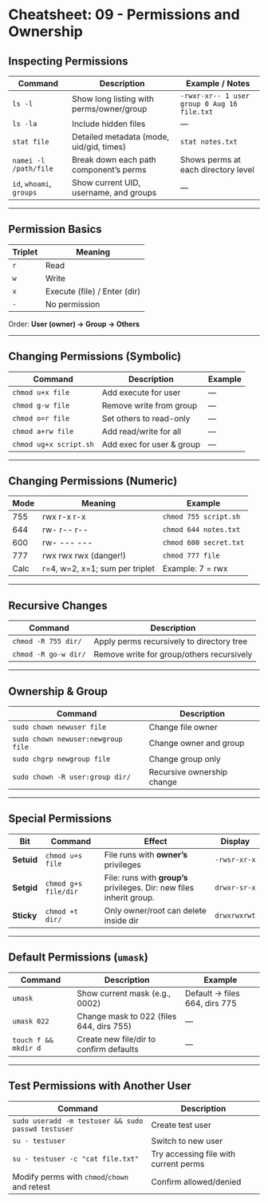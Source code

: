 # Cheatsheet: 09 - Permissions and Ownership

## Inspecting Permissions

| Command                  | Description                              | Example / Notes                             |
| ------------------------ | ---------------------------------------- | ------------------------------------------- |
| `ls -l`                  | Show long listing with perms/owner/group | `-rwxr-xr-- 1 user group 0 Aug 16 file.txt` |
| `ls -la`                 | Include hidden files                     | —                                           |
| `stat file`              | Detailed metadata (mode, uid/gid, times) | `stat notes.txt`                            |
| `namei -l /path/file`    | Break down each path component’s perms   | Shows perms at each directory level         |
| `id`, `whoami`, `groups` | Show current UID, username, and groups   | —                                           |

---

## Permission Basics

| Triplet | Meaning                      |
| ------- | ---------------------------- |
| `r`     | Read                         |
| `w`     | Write                        |
| `x`     | Execute (file) / Enter (dir) |
| `-`     | No permission                |

Order: **User (owner) → Group → Others**

---

## Changing Permissions (Symbolic)

| Command                | Description               | Example |
| ---------------------- | ------------------------- | ------- |
| `chmod u+x file`       | Add execute for user      | —       |
| `chmod g-w file`       | Remove write from group   | —       |
| `chmod o=r file`       | Set others to read-only   | —       |
| `chmod a+rw file`      | Add read/write for all    | —       |
| `chmod ug+x script.sh` | Add exec for user & group | —       |

---

## Changing Permissions (Numeric)

| Mode | Meaning                        | Example                |
| ---- | ------------------------------ | ---------------------- |
| 755  | rwx r-x r-x                    | `chmod 755 script.sh`  |
| 644  | rw- r-- r--                    | `chmod 644 notes.txt`  |
| 600  | rw- --- ---                    | `chmod 600 secret.txt` |
| 777  | rwx rwx rwx (danger!)          | `chmod 777 file`       |
| Calc | r=4, w=2, x=1; sum per triplet | Example: 7 = rwx       |

---

## Recursive Changes

| Command              | Description                               |
| -------------------- | ----------------------------------------- |
| `chmod -R 755 dir/`  | Apply perms recursively to directory tree |
| `chmod -R go-w dir/` | Remove write for group/others recursively |

---

## Ownership & Group

| Command                            | Description                |
| ---------------------------------- | -------------------------- |
| `sudo chown newuser file`          | Change file owner          |
| `sudo chown newuser:newgroup file` | Change owner and group     |
| `sudo chgrp newgroup file`         | Change group only          |
| `sudo chown -R user:group dir/`    | Recursive ownership change |

---

## Special Permissions

| Bit        | Command              | Effect                                                                | Display      |
| ---------- | -------------------- | --------------------------------------------------------------------- | ------------ |
| **Setuid** | `chmod u+s file`     | File runs with **owner’s** privileges                                 | `-rwsr-xr-x` |
| **Setgid** | `chmod g+s file/dir` | File: runs with **group’s** privileges. Dir: new files inherit group. | `drwxr-sr-x` |
| **Sticky** | `chmod +t dir/`      | Only owner/root can delete inside dir                                 | `drwxrwxrwt` |

---

## Default Permissions (`umask`)

| Command              | Description                              | Example                       |
| -------------------- | ---------------------------------------- | ----------------------------- |
| `umask`              | Show current mask (e.g., 0002)           | Default → files 664, dirs 775 |
| `umask 022`          | Change mask to 022 (files 644, dirs 755) | —                             |
| `touch f && mkdir d` | Create new file/dir to confirm defaults  | —                             |

---

## Test Permissions with Another User

| Command                                            | Description                           |
| -------------------------------------------------- | ------------------------------------- |
| `sudo useradd -m testuser && sudo passwd testuser` | Create test user                      |
| `su - testuser`                                    | Switch to new user                    |
| `su - testuser -c "cat file.txt"`                  | Try accessing file with current perms |
| Modify perms with `chmod`/`chown` and retest       | Confirm allowed/denied                |
